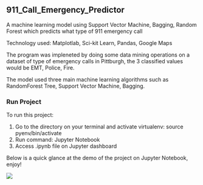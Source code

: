 ## 911_Call_Emergency_Predictor
A machine learning model using Support Vector Machine, Bagging, Random Forest which predicts what type of 911 emergency call 

Technology used: Matplotlab, Sci-kit Learn, Pandas, Google Maps

The program was impleneted by doing some data mining operations on a dataset of type of emergency calls in Pittburgh, the 3 classified values would be EMT, Police, Fire. 

The model used three main machine learning algorithms such as RandomForest Tree, Support Vector Machine, Bagging.

### Run Project

To run this project:
1. Go to the directory on your terminal and activate virtualenv: source pyenv/bin/activate
2. Run command: Jupyter Notebook
3. Access .ipynb file on Jupyter dashboard

Below is a quick glance at the demo of the project on Jupyter Notebook, enjoy!

![](911_Emergency_Predictor_gif.gif)
